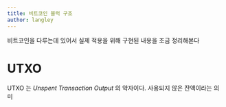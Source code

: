 ```yaml
---
title: 비트코인 블럭 구조
author: langley
---
```


비트코인을 다루는데 있어서 실제 적용을 위해 구현된 내용을 조금 정리해본다

# UTXO
UTXO 는 *Unspent Transaction Output* 의 약자이다. 사용되지 않은 잔액이라는 의미
